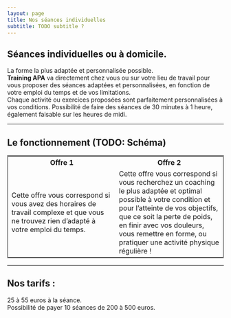 ```yaml
---
layout: page
title: Nos séances individuelles
subtitle: TODO subtitle ?
---
```



## Séances individuelles ou à domicile.
La forme la plus adaptée et personnalisée possible.  
**Training APA** va directement chez vous ou sur votre lieu de travail pour vous proposer des séances adaptées et personnalisées, en fonction de votre emploi du temps et de vos limitations.  
Chaque activité ou exercices proposées sont parfaitement personnalisées à vos conditions.
Possibilité de faire des séances de 30 minutes à 1 heure, également faisable sur les heures de midi. 

---
## Le fonctionnement (TODO: Schéma)

<table style="border: 2px solid #777">
  <tr>
    <th style="width: 50%" >Offre 1</th>
    <th style="width: 50%">Offre 2</th>
  </tr>
  <tr>
    <td>Cette offre vous correspond si vous avez des horaires de travail complexe et que vous ne trouvez rien d’adapté à votre emploi du temps.</td>
    <td>Cette offre vous correspond si vous recherchez un coaching le plus adaptée et optimal possible à votre condition et pour l’atteinte de vos objectifs, que ce soit la perte de poids, en finir avec vos douleurs, vous remettre en forme, ou pratiquer une activité physique régulière !</td>
  </tr>
</table>

---
## Nos tarifs : 
25 à 55 euros à la séance.  
Possibilité de payer 10 séances de 200 à 500 euros. 

